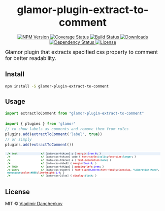 <big><h1 align="center">glamor-plugin-extract-to-comment</h1></big>

<p align="center">
  <a href="https://npmjs.org/package/glamor-plugin-extract-to-comment">
    <img src="https://img.shields.io/npm/v/glamor-plugin-extract-to-comment.svg?style=flat-square"
         alt="NPM Version">
  </a>

  <a href="https://coveralls.io/r/vdanchenkov/glamor-plugin-extract-to-comment">
    <img src="https://img.shields.io/coveralls/vdanchenkov/glamor-plugin-extract-to-comment.svg?style=flat-square"
         alt="Coverage Status">
  </a>

  <a href="https://travis-ci.org/vdanchenkov/glamor-plugin-extract-to-comment">
    <img src="https://img.shields.io/travis/vdanchenkov/glamor-plugin-extract-to-comment.svg?style=flat-square"
         alt="Build Status">
  </a>

  <a href="https://npmjs.org/package/glamor-plugin-extract-to-comment">
    <img src="http://img.shields.io/npm/dm/glamor-plugin-extract-to-comment.svg?style=flat-square"
         alt="Downloads">
  </a>

  <a href="https://david-dm.org/vdanchenkov/glamor-plugin-extract-to-comment.svg">
    <img src="https://david-dm.org/vdanchenkov/glamor-plugin-extract-to-comment.svg?style=flat-square"
         alt="Dependency Status">
  </a>

  <a href="https://github.com/vdanchenkov/glamor-plugin-extract-to-comment/blob/master/LICENSE">
    <img src="https://img.shields.io/npm/l/glamor-plugin-extract-to-comment.svg?style=flat-square"
         alt="License">
  </a>
</p>

<big>
Glamor plugin that extracts specified css property to comment for better readability.
</big>

## Install

```sh
npm install -S glamor-plugin-extract-to-comment
```

## Usage

```js
import extractToComment from "glamor-plugin-extract-to-comment"

import { plugins } from 'glamor'
// to show labels as comments and remove them from rules
plugins.add(extractToComment('label', true))
// or simply
plugins.add(extractToComment())
```
<p align="center">
  <img src="screenshot.png" width="773"/>
</p>

## License

MIT © [Vladimir Danchenkov](http://github.com/vdanchenkov)

[npm-url]: https://npmjs.org/package/glamor-plugin-extract-to-comment
[npm-image]: https://img.shields.io/npm/v/glamor-plugin-extract-to-comment.svg?style=flat-square

[travis-url]: https://travis-ci.org/vdanchenkov/glamor-plugin-extract-to-comment
[travis-image]: https://img.shields.io/travis/vdanchenkov/glamor-plugin-extract-to-comment.svg?style=flat-square

[coveralls-url]: https://coveralls.io/r/vdanchenkov/glamor-plugin-extract-to-comment
[coveralls-image]: https://img.shields.io/coveralls/danchenkov/glamor-plugin-extract-to-comment.svg?style=flat-square

[depstat-url]: https://david-dm.org/vdanchenkov/glamor-plugin-extract-to-comment
[depstat-image]: https://david-dm.org/vdanchenkov/glamor-plugin-extract-to-comment.svg?style=flat-square

[download-badge]: http://img.shields.io/npm/dm/glamor-plugin-extract-to-comment.svg?style=flat-square
